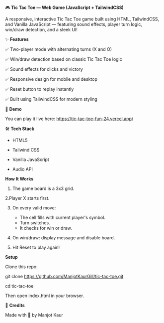 🎮 **Tic Tac Toe — Web Game (JavaScript + TailwindCSS)**

A responsive, interactive Tic Tac Toe game built using HTML, TailwindCSS, and Vanilla JavaScript — featuring sound effects, player turn logic, win/draw detection, and a sleek UI!

✨ **Features**

✅ Two-player mode with alternating turns (X and O)

✅ Win/draw detection based on classic Tic Tac Toe logic

✅ Sound effects for clicks and victory

✅ Responsive design for mobile and desktop

✅ Reset button to replay instantly

✅ Built using TailwindCSS for modern styling

🚀 **Demo**

You can play it live here: https://tic-tac-toe-fun-24.vercel.app/

🛠 **Tech Stack**

- HTML5
  
- Tailwind CSS
  
- Vanilla JavaScript
  
- Audio API

**How It Works**

1. The game board is a 3x3 grid.

2.Player X starts first.

3. On every valid move:
   - The cell fills with current player's symbol.
   - Turn switches.
   - It checks for win or draw.

4. On win/draw: display message and disable board.
   
5. Hit Reset to play again!

**Setup**

Clone this repo:

git clone https://github.com/ManjotKaurGill/tic-tac-toe.git

cd tic-tac-toe

Then open index.html in your browser.

🎉 **Credits**

Made with 💙 by Manjot Kaur
